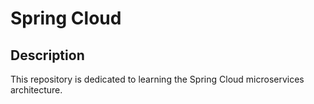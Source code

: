 # Spring Cloud

## Description

This repository is dedicated to learning the Spring Cloud microservices architecture.
